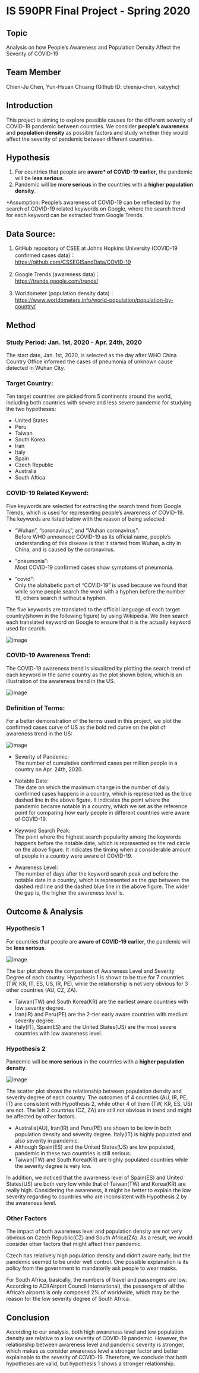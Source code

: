 # IS 590PR Final Project - Spring 2020


## Topic

Analysis on how People’s Awareness and Population Density Affect the Severity of COVID-19


## Team Member

Chien-Ju Chen, Yun-Hsuan Chuang (Github ID: chienju-chen, katyyhc)


## Introduction

This project is aiming to explore possible causes for the different severity of COVID-19 pandemic between countries. We consider **people’s awareness** and **population density** as possible factors and study whether they would affect the severity of pandemic between different countries.


## Hypothesis
1. For countries that people are **aware\* of COVID-19 earlier**, the pandemic will be **less serious**.
2. Pandemic will be **more serious** in the countries with a **higher population density**.

*Assumption: People’s awareness of COVID-19 can be reflected by the search of COVID-19 related keywords on Google, where the search trend for each keyword can be extracted from Google Trends.


## Data Source:

1. GitHub repository of CSEE at Johns Hopkins University (COVID-19 confirmed cases data)： <br>https://github.com/CSSEGISandData/COVID-19

2. Google Trends (awareness data)：<br>https://trends.google.com/trends/
 
3. Worldometer (population density data)： <br>https://www.worldometers.info/world-population/population-by-country/


## Method

### Study Period: Jan. 1st, 2020 - Apr. 24th, 2020

The start date, Jan. 1st, 2020, is selected as the day after WHO China Country Office informed the cases of pneumonia of unknown cause detected in Wuhan City.

### Target Country:

Ten target countries are picked from 5 continents around the world, including both countries with severe and less severe pandemic for studying the two hypotheses:
* United States
* Peru
* Taiwan
* South Korea
* Iran
* Italy
* Spain
* Czech Republic
* Australia
* South Aftica

### COVID-19 Related Keyword:

Five keywords are selected for extracting the search trend from Google Trends, which is used for representing people’s awareness of COVID-19. The keywords are listed below with the reason of being selected:

* “Wuhan”, “coronavirus”, and “Wuhan coronavirus”:
<br>Before WHO announced COVID-19 as its official name, people’s understanding of this disease is that it started from Wuhan, a city in China, and is caused by the coronavirus.

* “pneumonia”: 
<br>Most COVID-19 confirmed cases show symptoms of pneumonia. 

* “covid”: 
<br>Only the alphabetic part of “COVID-19” is used because we found that while some people search the word with a hyphen before the number 19, others search it without a hyphen.

The five keywords are translated to the official language of each target country(shown in the following figure) by using Wikipedia. We then search each translated keyword on Google to ensure that it is the actually keyword used for search. 

![image](https://github.com/chienju-chen/final_project_2020Sp/blob/master/plots/COVID-19_related_keywords.png)

### COVID-19 Awareness Trend:

The COVID-19 awareness trend is visualized by plotting the search trend of each keyword in the same country as the plot shown below, which is an illustration of the awareness trend in the US.

![image](https://github.com/chienju-chen/final_project_2020Sp/blob/master/plots/Keyword%20Search%20Trends_US.png)

### Definition of Terms:

For a better demonstration of the terms used in this project, we plot the confirmed cases curve of US as the bold red curve on the plot of awareness trend in the US:

![image](https://github.com/chienju-chen/final_project_2020Sp/blob/master/plots/Keyword%20Search%20Trends%20_%20Number%20of%20Confirmed%20Cases%20Over%20Time_US.png)

* Severity of Pandemic: 
<br>The number of cumulative confirmed cases per million people in a country on Apr. 24th, 2020.

* Notable Date: 
<br>The date on which the maximum change in the number of daily confirmed cases happens in a country, which is represented as the blue dashed line in the above figure. It indicates the point where the pandemic became notable in a country, which we set as the reference point for comparing how early people in different countries were aware of COVID-19.

* Keyword Search Peak:
<br>The point where the highest search popularity among the keywords happens before the notable date, which is represented as the red circle on the above figure. It indicates the timing when a considerable amount of people in a country were aware of COVID-19.

* Awareness Level:
<br>The number of days after the keyword search peak and before the notable date in a country, which is represented as the gap between the dashed red line and the dashed blue line in the above figure. The wider the gap is, the higher the awareness level is.


## Outcome & Analysis

### Hypothesis 1
For countries that people are **aware of COVID-19 earlier**, the pandemic will be **less serious**.

![image](https://github.com/chienju-chen/final_project_2020Sp/blob/master/plots/bar_plot_hyp.1.png)

The bar plot shows the comparison of Awareness Level and Severity Degree of each country. Hypothesis 1 is shown to be true for 7 countries (TW, KR, IT, ES, US, IR, PE), while the relationship is not very obvious for 3 other countries (AU, CZ, ZA).

* Taiwan(TW) and South Korea(KR) are the earliest aware countries with low severity degree.
* Iran(IR) and Peru(PE) are the 2-tier early aware countries with medium severity degree.
* Italy(IT), Spain(ES) and the United States(US) are the most severe countries with low awareness level.


### Hypothesis 2
Pandemic will be **more serious** in the countries with a **higher population density**.

![image](https://github.com/chienju-chen/final_project_2020Sp/blob/master/plots/scatter_plot_hyp.2.png)

The scatter plot shows the relationship between population density and severity degree of each country. The outcomes of 4 countries (AU, IR, PE, IT) are consistent with Hypothesis 2, while other 4 of them (TW, KR, ES, US) are not. The left 2 countries (CZ, ZA) are still not obvious in trend and might be affected by other factors.

* Australia(AU), Iran(IR) and Peru(PE) are shown to be low in both population density and severity degree. Italy(IT) is highly populated and also severity in pandemic.
* Although Spain(ES) and the United States(US) are low populated, pandemic in these two countries is still serious. 
* Taiwan(TW) and South Korea(KR) are highly populated countries while the severity degree is very low.

In addition, we noticed that the awareness level of Spain(ES) and United States(US) are both very low while that of Taiwan(TW) and Korea(KR) are really high. Considering the awareness, it might be better to explain the low severity regarding to countries who are inconsistent with Hypothesis 2 by the awareness level.

### Other Factors

The impact of both awareness level and population density are not very obvious on Czech Republic(CZ) and South Africa(ZA). As a result, we would consider other factors that might affect their pandemic.

Czech has relatively high population density and didn’t aware early, but the pandemic seemed to be under well control. One possible explanation is its policy from the government to mandatorily ask people to wear masks.

For South Africa, basically, the numbers of travel and passengers are low. According to ACI(Airport Council International), the passengers of all the Africa’s airports is only composed 2% of worldwide, which may be the reason for the low severity degree of South Africa.



## Conclusion
According to our analysis, both high awareness level and low population density are relative to a low severity of COVID-19 pandemic. However, the relationship between awareness level and pandemic severity is stronger, which makes us consider awareness level a stronger factor and better explainable to the severity of COVID-19. Therefore, we conclude that both hypotheses are valid, but hypothesis 1 shows a stronger relationship.
